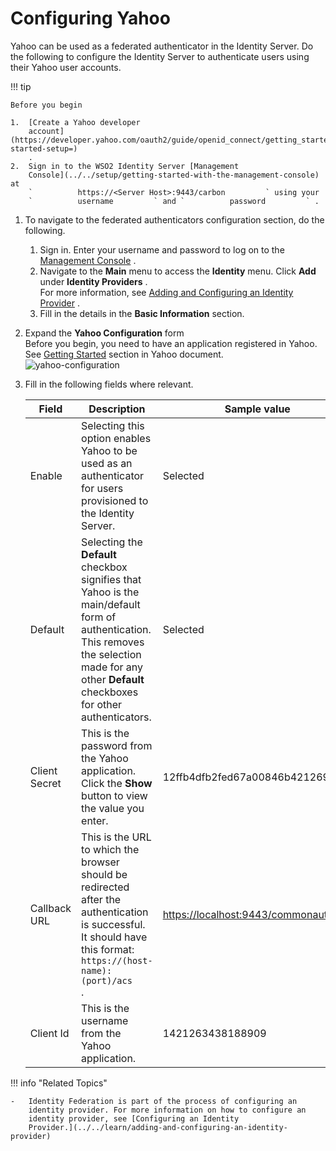 # Configuring Yahoo

Yahoo can be used as a federated authenticator in the Identity
Server. Do the following to configure the Identity Server to
authenticate users using their Yahoo user accounts.

!!! tip
    
    Before you begin
    
    1.  [Create a Yahoo developer
        account](https://developer.yahoo.com/oauth2/guide/openid_connect/getting_started.html#getting-started-setup=)
        .
    2.  Sign in to the WSO2 Identity Server [Management
        Console](../../setup/getting-started-with-the-management-console) at
        `          https://<Server Host>:9443/carbon         ` using your
        `          username         ` and `          password         ` .
    

1.  To navigate to the federated authenticators configuration section,
    do the following.
    1.  Sign in. Enter your username and password to log on to the
        [Management
        Console](../../setup/getting-started-with-the-management-console)
        .
    2.  Navigate to the **Main** menu to access the **Identity** menu.
        Click **Add** under **Identity Providers** .  
        For more information, see [Adding and Configuring an Identity
        Provider](../../learn/adding-and-configuring-an-identity-provider)
        .
    3.  Fill in the details in the **Basic Information** section.

2.  Expand the **Yahoo Configuration** form  
    Before you begin, you need to have an application registered in
    Yahoo. See [Getting
    Started](https://developer.yahoo.com/oauth2/guide/openid_connect/getting_started.html)
    section in Yahoo document.  
    ![yahoo-configuration](../assets/img/tutorials/yahoo-configuration.png)
    
3.  Fill in the following fields where relevant.

    | Field         | Description                                                                                                                                                                                                                  | Sample value                                                                                                                                                     |
    |---------------|------------------------------------------------------------------------------------------------------------------------------------------------------------------------------------------------------------------------------|------------------------------------------------------------------------------------------------------------------------------------------------------------------|
    | Enable        | Selecting this option enables Yahoo to be used as an authenticator for users provisioned to the Identity Server.                                                                                                             | Selected                                                                                                                                                         |
    | Default       | Selecting the **Default** checkbox signifies that Yahoo is the main/default form of authentication. This removes the selection made for any other **Default** checkboxes for other authenticators.                           | Selected                                                                                                                                                         |
    | Client Secret | This is the password from the Yahoo application. Click the **Show** button to view the value you enter.                                                                                                                      | 12ffb4dfb2fed67a00846b42126991f8                                                                                                                                 |
    | Callback URL  | This is the URL to which the browser should be redirected after the authentication is successful. It should have this format: `                               https://(host-name):(port)/acs                             ` . | [https://localhost:9443/commonauth](https://www.google.com/url?q=https%3A%2F%2Flocalhost%3A9443%2Fcommonauth&sa=D&sntz=1&usg=AFQjCNG7dB10sZ-F07Du9Q5fT-mVDMfobg) |
    | Client Id     | This is the username from the Yahoo application.                                                                                                                                                                             | 1421263438188909                                                                                                                                                 |

!!! info "Related Topics"

	-   Identity Federation is part of the process of configuring an
		identity provider. For more information on how to configure an
		identity provider, see [Configuring an Identity
		Provider.](../../learn/adding-and-configuring-an-identity-provider)
